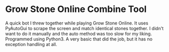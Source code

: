 # Grow Stone Online Combine Tool
A quick bot I threw together while playing Grow Stone Online. It uses PyAutoGui to scrape the screen and match identical stones together. I didn't want to do it manually and the auto method was too slow for my liking.
Programmed using Python3. A very basic that did the job, but it has no exception handling at all. 
